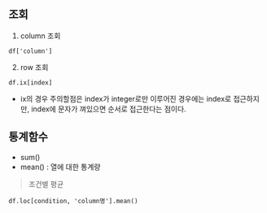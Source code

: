 ## 조회
1. column 조회
```
df['column']
```  


2. row 조회
```
df.ix[index]
```
- ix의 경우 주의할점은 index가 integer로만 이루어진 경우에는 index로 접근하지만, index에 문자가 껴있으면 순서로 접근한다는 점이다. 


## 통계함수
+ sum()
+ mean() : 열에 대한 통계량

> 조건별 평균
```
df.loc[condition, 'column명'].mean()
```
